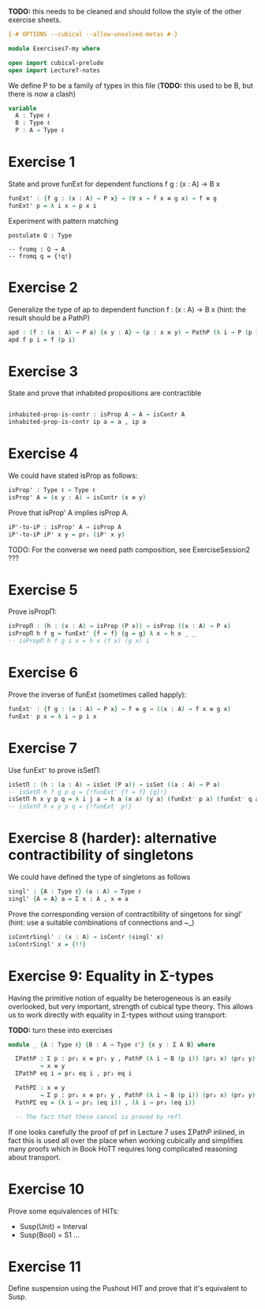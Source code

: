 **TODO:** this needs to be cleaned and should follow the style of the
  other exercise sheets.

```agda
{-# OPTIONS --cubical --allow-unsolved-metas #-}

module Exercises7-my where

open import cubical-prelude
open import Lecture7-notes
```

We define P to be a family of types in this file (**TODO:** this used
to be B, but there is now a clash)

```agda
variable
  A : Type ℓ
  B : Type ℓ
  P : A → Type ℓ
```

# Exercise 1

State and prove funExt for dependent functions f g : (x : A) → B x

```agda
funExt' : {f g : (x : A) → P x} → (∀ x → f x ≡ g x) → f ≡ g
funExt' p = λ i x → p x i

```
Experiment with pattern matching

```text
postulate Q : Type

-- fromq : Q → A
-- fromq q = {!q!}

```

# Exercise 2

Generalize the type of ap to dependent function f : (x : A) → B x
(hint: the result should be a PathP)

```agda
apd : (f : (a : A) → P a) {x y : A} → (p : x ≡ y) → PathP (λ i → P (p i)) (f x) (f y)
apd f p i = f (p i)
```

# Exercise 3

State and prove that inhabited propositions are contractible

```agda

inhabited-prop-is-contr : isProp A → A → isContr A
inhabited-prop-is-contr ip a = a , ip a
```
# Exercise 4

We could have stated isProp as follows:

```agda
isProp' : Type ℓ → Type ℓ
isProp' A = (x y : A) → isContr (x ≡ y)
```

Prove that isProp' A implies isProp A.

```agda
iP'-to-iP : isProp' A → isProp A
iP'-to-iP iP' x y = pr₁ (iP' x y)

```
TODO: For the converse we need path composition, see ExerciseSession2 ???

# Exercise 5

Prove isPropΠ:

```agda
isPropΠ : (h : (x : A) → isProp (P x)) → isProp ((x : A) → P x)
isPropΠ h f g = funExt' {f = f} {g = g} λ x → h x _ _
-- isPropΠ h f g i x = h x (f x) (g x) i
```

# Exercise 6

Prove the inverse of funExt (sometimes called happly):

```agda
funExt⁻ : {f g : (x : A) → P x} → f ≡ g → ((x : A) → f x ≡ g x)
funExt⁻ p x = λ i → p i x
```

# Exercise 7

Use funExt⁻ to prove isSetΠ:

```agda
isSetΠ : (h : (a : A) → isSet (P a)) → isSet ((a : A) → P a)
-- isSetΠ h f g p q = {!funExt' {f = f} {g}!}
isSetΠ h x y p q = λ i j a → h a (x a) (y a) (funExt⁻ p a) (funExt⁻ q a) i j
-- isSetΠ h x y p q = {!funExt⁻ p!}
```


# Exercise 8 (harder): alternative contractibility of singletons

We could have defined the type of singletons as follows

```agda
singl' : {A : Type ℓ} (a : A) → Type ℓ
singl' {A = A} a = Σ x ꞉ A , x ≡ a
```

Prove the corresponding version of contractibility of singetons for
singl' (hint: use a suitable combinations of connections and ~_)

```agda
isContrSingl' : (x : A) → isContr (singl' x)
isContrSingl' x = {!!}
```

# Exercise 9: Equality in Σ-types

Having the primitive notion of equality be heterogeneous is an
easily overlooked, but very important, strength of cubical type
theory. This allows us to work directly with equality in Σ-types
without using transport:

**TODO:** turn these into exercises

```agda
module _ {A : Type ℓ} {B : A → Type ℓ'} {x y : Σ A B} where

  ΣPathP : Σ p ꞉ pr₁ x ≡ pr₁ y , PathP (λ i → B (p i)) (pr₂ x) (pr₂ y)
         → x ≡ y
  ΣPathP eq i = pr₁ eq i , pr₂ eq i

  PathPΣ : x ≡ y
         → Σ p ꞉ pr₁ x ≡ pr₁ y , PathP (λ i → B (p i)) (pr₂ x) (pr₂ y)
  PathPΣ eq = (λ i → pr₁ (eq i)) , (λ i → pr₂ (eq i))

  -- The fact that these cancel is proved by refl
```

If one looks carefully the proof of prf in Lecture 7 uses ΣPathP
inlined, in fact this is used all over the place when working
cubically and simplifies many proofs which in Book HoTT requires long
complicated reasoning about transport.

# Exercise 10

Prove some equivalences of HITs:

- Susp(Unit) = Interval
- Susp(Bool) = S1
...

# Exercise 11

Define suspension using the Pushout HIT and prove that it's equivalent
to Susp.
